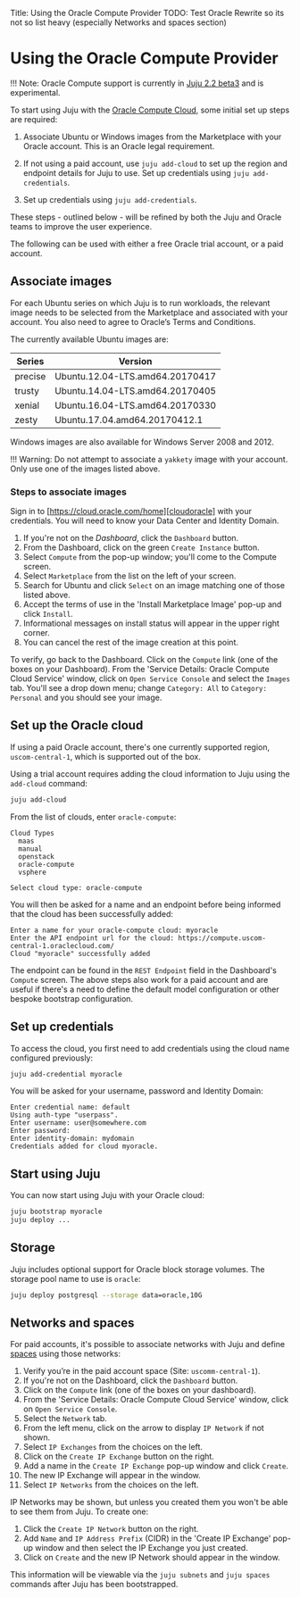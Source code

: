 Title: Using the Oracle Compute Provider
TODO: Test Oracle
      Rewrite so its not so list heavy (especially Networks and spaces section)

# Using the Oracle Compute Provider

!!! Note:
	Oracle Compute support is currently in [Juju 2.2 beta3][jujubeta] and
        is experimental.

To start using Juju with the [Oracle Compute Cloud][compute], some initial set up steps
are required:

1. Associate Ubuntu or Windows images from the Marketplace with your Oracle
   account. This is an Oracle legal requirement.

1. If not using a paid account, use `juju add-cloud` to set up the region and
   endpoint details for Juju to use.  Set up credentials using `juju
   add-credentials`. 

1. Set up credentials using `juju add-credentials`.

These steps - outlined below - will be refined by both the Juju and Oracle
teams to improve the user experience.

The following can be used with either a free Oracle trial account, or a paid
account.

## Associate images

For each Ubuntu series on which Juju is to run workloads, the relevant image
needs to be selected from the Marketplace and associated with your account. You
also need to agree to Oracle’s Terms and Conditions.

The currently available Ubuntu images are:

| Series   | Version                          |
|----------|----------------------------------|
| precise  | Ubuntu.12.04-LTS.amd64.20170417  |
| trusty   | Ubuntu.14.04-LTS.amd64.20170405  |
| xenial   | Ubuntu.16.04-LTS.amd64.20170330  |
| zesty    | Ubuntu.17.04.amd64.20170412.1    |

Windows images are also available for Windows Server 2008 and 2012.

!!! Warning:
        Do not attempt to associate a `yakkety` image with your account. Only use
        one of the images listed above.

### Steps to associate images

Sign in to [https://cloud.oracle.com/home][cloudoracle] with your credentials.
You will need to know your Data Center and Identity Domain.

1. If you're not on the *Dashboard*, click the `Dashboard` button.
1. From the Dashboard, click on the green `Create Instance` button.
1. Select `Compute` from the pop-up window; you'll come to the Compute screen.
1. Select `Marketplace` from the list on the left of your screen.
1. Search for Ubuntu and click `Select` on an image matching one of those listed above.
1. Accept the terms of use in the 'Install Marketplace Image' pop-up and click `Install`.
1. Informational messages on install status will appear in the upper right corner.
1. You can cancel the rest of the image creation at this point.

To verify, go back to the Dashboard. Click on the `Compute` link (one
of the boxes on your Dashboard). From the 'Service Details: Oracle Compute Cloud
Service' window, click on `Open Service Console` and select the `Images` tab.
You'll see a drop down menu; change `Category: All` to `Category: Personal` and
you should see your image. 

## Set up the Oracle cloud

If using a paid Oracle account, there's one currently supported region,
`uscom-central-1`, which is supported out of the box.

Using a trial account requires adding the cloud information to Juju using the
`add-cloud` command:

```bash
juju add-cloud
```

From the list of clouds, enter `oracle-compute`:

```no-highlight
Cloud Types
  maas
  manual
  openstack
  oracle-compute
  vsphere

Select cloud type: oracle-compute
```
You will then be asked for a name and an endpoint before being informed that
the cloud has been successfully added:

```no-highlight
Enter a name for your oracle-compute cloud: myoracle
Enter the API endpoint url for the cloud: https://compute.uscom-central-1.oraclecloud.com/
Cloud "myoracle" successfully added
```
The endpoint can be found in the `REST Endpoint` field in the Dashboard's
`Compute` screen. The above steps also work for a paid account and are useful
if there's a need to define the default model configuration or other bespoke
bootstrap configuration.

## Set up credentials

To access the cloud, you first need to add credentials using the cloud name
configured previously: 

```bash
juju add-credential myoracle
```

You will be asked for your username, password and Identity Domain:

```no-highlight
Enter credential name: default
Using auth-type "userpass".
Enter username: user@somewhere.com
Enter password: 
Enter identity-domain: mydomain
Credentials added for cloud myoracle.
```

## Start using Juju

You can now start using Juju with your Oracle cloud:

```bash
juju bootstrap myoracle
juju deploy ...
```

## Storage

Juju includes optional support for Oracle block storage volumes. The storage
pool name to use is `oracle`:

```bash
juju deploy postgresql --storage data=oracle,10G
```

## Networks and spaces

For paid accounts, it's possible to associate networks with Juju and define
[spaces][spaces] using those networks:

1. Verify you’re in the paid account space (Site: `uscomm-central-1`).
1. If you're not on the Dashboard, click the `Dashboard` button.
1. Click on the `Compute` link (one of the boxes on your dashboard).
1. From the 'Service Details: Oracle Compute Cloud Service' window, click on
   `Open Service Console`.
1. Select the `Network` tab.
1. From the left menu, click on the arrow to display `IP Network` if not shown.
1. Select `IP Exchanges` from the choices on the left.
1. Click on the `Create IP Exchange` button on the right.
1. Add a name in the `Create IP Exchange` pop-up window and click `Create`.
1. The new IP Exchange will appear in the window.
1. Select `IP Networks` from the choices on the left.

IP Networks may be shown, but unless you created them you won't be able to see
them from Juju. To create one:

1. Click the `Create IP Network` button on the right.
1. Add `Name` and `IP Address Prefix` (CIDR) in the 'Create IP Exchange'
   pop-up window and then select the  IP Exchange you just created. 
1. Click on `Create` and the new IP Network should appear in the window.

This information will be viewable via the `juju subnets` and `juju spaces`
commands after Juju has been bootstrapped.

<!-- LINKS -->
[compute]: https://cloud.oracle.com/en_US/compute
[jujubeta]: ./reference-releases.html#development
[cloudoracle]: https://cloud.oracle.com/home
[getstarted]: ./getting-started-jaas.html
[spaces]: ./network-spaces.html
